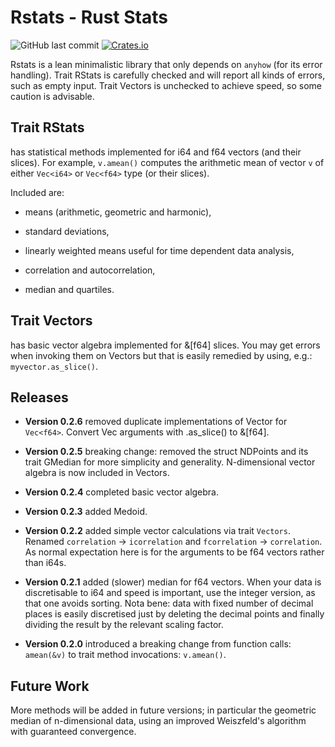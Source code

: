# Rstats - Rust Stats
![GitHub last commit](https://img.shields.io/github/last-commit/liborty/rstats)
[![Crates.io](https://img.shields.io/crates/v/rstats)](https://docs.rs/rstats)

Rstats is a lean minimalistic library that only depends on `anyhow` (for its error handling).
Trait RStats is carefully checked and will report all kinds of errors, such as empty input.
Trait Vectors is unchecked to achieve speed, so some caution is advisable.

## Trait RStats 

has statistical methods implemented for i64 and f64 vectors (and their slices).
For example, `v.amean()` computes the arithmetic mean of vector `v` of either `Vec<i64>` or `Vec<f64>` type (or their slices).

Included are:

* means (arithmetic, geometric and harmonic), 

* standard deviations,

* linearly weighted means useful for time dependent data analysis,

* correlation and autocorrelation,

* median and quartiles.

## Trait Vectors

has basic vector algebra implemented for &[f64] slices.
You may get errors when invoking them on Vectors but that is easily remedied by using, e.g.: `myvector.as_slice()`.

## Releases

* **Version 0.2.6** removed duplicate implementations of Vector for `Vec<f64>`. Convert Vec arguments with .as_slice() to &[f64].

* **Version 0.2.5** breaking change: removed the struct NDPoints and  its trait GMedian for more simplicity and generality. N-dimensional vector algebra is now included in Vectors.

* **Version 0.2.4** completed basic vector algebra.

* **Version 0.2.3** added Medoid.

* **Version 0.2.2** added simple vector calculations via trait `Vectors`. Renamed `correlation` -> `icorrelation` and `fcorrelation` -> `correlation`. As normal expectation here is for the arguments to be f64 vectors rather than i64s.

* **Version 0.2.1** added (slower) median for f64 vectors. When your data is discretisable to i64 and speed is important, use the integer version, as that one avoids sorting. Nota bene: data with fixed number of decimal places is easily discretised just by deleting the decimal points and finally dividing the result by the relevant scaling factor.

* **Version 0.2.0** introduced a breaking change from function calls: `amean(&v)` to trait method invocations: `v.amean()`.

## Future Work
More methods will be added in future versions; in particular the geometric median of n-dimensional data, using an improved Weiszfeld's algorithm with guaranteed convergence.
